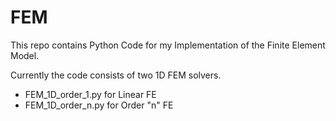 # FEM

This repo contains Python Code for my Implementation of the Finite Element Model.

Currently the code consists of two 1D FEM solvers.
- FEM_1D_order_1.py for Linear FE
- FEM_1D_order_n.py for Order "n" FE